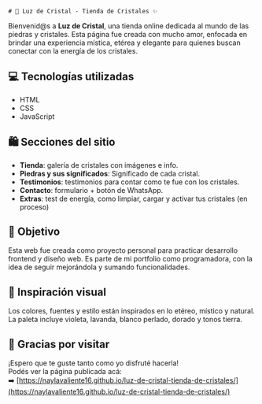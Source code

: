    # 🌙 Luz de Cristal - Tienda de Cristales ✨

Bienvenid@s a **Luz de Cristal**, una tienda online dedicada al mundo de las piedras y cristales. Esta página fue creada con mucho amor, enfocada en brindar una experiencia mística, etérea y elegante para quienes buscan conectar con la energía de los cristales.

## 💻 Tecnologías utilizadas

- HTML
- CSS 
- JavaScript 

## 🛍️ Secciones del sitio

- **Tienda**: galería de cristales con imágenes e info.
- **Piedras y sus significados**: Significado de cada cristal.
- **Testimonios**: testimonios para contar como te fue con los cristales.
- **Contacto**: formulario + botón de WhatsApp.
- **Extras**: test de energía, como limpiar, cargar y activar tus cristales (en proceso)

## 🎯 Objetivo

Esta web fue creada como proyecto personal para practicar desarrollo frontend y diseño web. Es parte de mi portfolio como programadora, con la idea de seguir mejorándola y sumando funcionalidades.

## 🌌 Inspiración visual

Los colores, fuentes y estilo están inspirados en lo etéreo, místico y natural. La paleta incluye violeta, lavanda, blanco perlado, dorado y tonos tierra.

## 🙌 Gracias por visitar

¡Espero que te guste tanto como yo disfruté hacerla!  
Podés ver la página publicada acá:  
➡️ [https://naylavaliente16.github.io/luz-de-cristal-tienda-de-cristales/](https://naylavaliente16.github.io/luz-de-cristal-tienda-de-cristales/)


